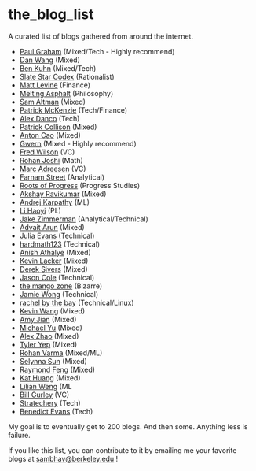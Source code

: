 # the_blog_list
A curated list of blogs gathered from around the internet.

* [Paul Graham](http://paulgraham.com/) (Mixed/Tech - Highly recommend)
* [Dan Wang](https://danwang.co/) (Mixed)
* [Ben Kuhn](https://www.benkuhn.net/) (Mixed/Tech)
* [Slate Star Codex](https://slatestarcodex.com/) (Rationalist)
* [Matt Levine](https://www.bloomberg.com/opinion/authors/ARbTQlRLRjE/matthew-s-levine) (Finance)
* [Melting Asphalt](https://meltingasphalt.com/) (Philosophy)
* [Sam Altman](https://blog.samaltman.com/) (Mixed)
* [Patrick McKenzie](https://www.kalzumeus.com/) (Tech/Finance)
* [Alex Danco](https://alexdanco.com/) (Tech)
* [Patrick Collison](https://patrickcollison.com/blog) (Mixed)
* [Anton Cao](https://antoncao.me/blog) (Mixed)
* [Gwern](https://www.gwern.net/index) (Mixed - Highly recommend)
* [Fred Wilson](https://avc.com/) (VC)
* [Rohan Joshi](https://www.ocf.berkeley.edu/~rohanjoshi/) (Math)
* [Marc Adreesen](https://pmarchive.com/) (VC)
* [Farnam Street](https://fs.blog/blog/) (Analytical)
* [Roots of Progress](https://rootsofprogress.org/) (Progress Studies)
* [Akshay Ravikumar](https://akshayr.me/blog/) (Mixed)
* [Andrej Karpathy](http://karpathy.github.io/) (ML)
* [Li Haoyi](https://www.lihaoyi.com/) (PL)
* [Jake Zimmerman](https://jez.io/#writing) (Analytical/Technical)
* [Advait Arun](https://fruminous.wordpress.com/) (Mixed)
* [Julia Evans](https://jvns.ca/) (Technical)
* [hardmath123](https://hardmath123.github.io/) (Technical)
* [Anish Athalye](https://www.anishathalye.com/) (Mixed)
* [Kevin Lacker](https://lacker.io/) (Mixed)
* [Derek Sivers](https://sivers.org/blog) (Mixed)
* [Jason Cole](https://jasmcole.com/) (Technical)
* [the mango zone](https://mango.pdf.zone/) (Bizarre)
* [Jamie Wong](http://jamie-wong.com/) (Technical)
* [rachel by the bay](https://rachelbythebay.com/w/) (Technical/Linux)
* [Kevin Wang](https://xorkevin.com/) (Mixed)
* [Amy Jian](https://medium.com/@amywjian) (Mixed)
* [Michael Yu](https://mnyu.cc/) (Mixed)
* [Alex Zhao](https://medium.com/@axyzhao) (Mixed)
* [Tyler Yep](https://www.tyleryep.com/blog/) (Mixed)
* [Rohan Varma](https://rohanvarma.me/) (Mixed/ML)
* [Selynna Sun](https://medium.com/@selynna) (Mixed)
* [Raymond Feng](https://raymondhfeng.github.io/) (Mixed)
* [Kat Huang](https://www.katmh.com/writing/) (Mixed)
* [Lilian Weng](https://lilianweng.github.io/lil-log/) (ML
* [Bill Gurley](https://abovethecrowd.com/) (VC)
* [Stratechery](https://stratechery.com/) (Tech)
* [Benedict Evans](https://www.ben-evans.com/essays) (Tech)

My goal is to eventually get to 200 blogs. And then some. Anything less is failure.


If you like this list, you can contribute to it by emailing me your favorite blogs at sambhav@berkeley.edu !
